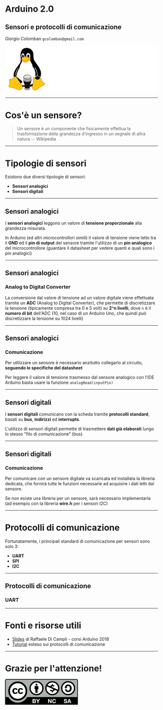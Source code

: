 # Arduino 2.0
## Sensori e protocolli di comunicazione

Giorgio Colomban
`gcolomban@gmail.com`

![Logo POuL](lib/img/logo-text-white.svg)

----
# Cos'è un sensore?

> Un sensore è un componente che fisicamente effettua la trasformazione della grandezza
> d'ingresso in un segnale di altra natura
> -- Wikipedia

---

# Tipologie di sensori

Esistono due diversi tipologie di sensori:

* __Sensori analogici__
* __Sensori digitali__

----

## Sensori analogici

I __sensori analogici__ leggono un valore di __tensione proporzionale__ alla grandezza misurata.

In Arduino (ed altri microcontrollori simili) il valore di tensione viene letto tra il __GND__ ed il __pin di output__ del sensore tramite l'utilizzo di un __pin analogico__ del microcontrollore (guardare il datasheet per vedere quanti e quali sono i pin analogici)

---

## Sensori analogici
### Analog to Digital Converter

La conversione dal valore di tensione ad un valore digitale viene effettuata tramite un __ADC__ (Analog to Digital Converter), che permette di discretizzare la tensione (tipicamente compresa tra 0 e 5 volt) su __2^n livelli__, dove `n` è il __numero di bit__ dell'ADC (10, nel caso di un Arduino Uno, che quindi può discretizzare la tensione su 1024 livelli)

---

## Sensori analogici
### Comunicazione

Per utilizzare un sensore è necessario anzitutto collegarlo al circuito, __seguendo le specifiche del datasheet__

Per leggere il valore di tensione trasmesso dal sensore analogico con l'IDE Arduino basta usare la funzione `analogRead(inputPin)`

----

## Sensori digitali

I __sensori digitali__ comunicano con la scheda tramite __protocolli standard__, basati su __bus__, __indirizzi__ ed __interrupts__.

L'utilizzo di sensori digitali permette di trasmettere __dati già elaborati__ lungo lo stesso "filo di comunicazione" (bus).

---

## Sensori digitali
### Comunicazione

Per comunicare con un sensore digitale va scaricata ed installata la libreria dedicata, che fornirà tutte le funzioni necessarie ad acquisire i dati letti dal sensore.

Se non esiste una libreria per un sensore, sarà necessario implementarla (ad esempio con la libreria __wire.h__ per i sensori I2C)

----

# Protocolli di comunicazione

Fortunatamente, i principali standard di comunicazione per sensori sono solo 3:

* __UART__
* __SPI__
* __I2C__

---

## Protocolli di comunicazione
### UART

----

# Fonti e risorse utili

* [Slides](https://slides.poul.org/2018/corsi-arduino/sensori/) di Raffaele Di Campli - corsi Arduino 2018
* [Tutorial](https://www.deviceplus.com/how-tos/arduino-guide/arduino-communication-protocols-tutorial/) esteso sui protocolli di comunicazione

----

# Grazie per l'attenzione!
![creative commons](lib/img/creativecommons-by-nc-sa.svg)
